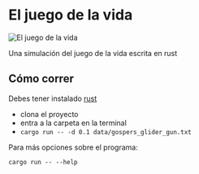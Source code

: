 # El juego de la vida

![El juego de la vida](https://categulario.tk/game_of_life.png)

Una simulación del juego de la vida escrita en rust

## Cómo correr

Debes tener instalado [rust](https://rustup.rs)

* clona el proyecto
* entra a la carpeta en la terminal
* `cargo run -- -d 0.1 data/gospers_glider_gun.txt`

Para más opciones sobre el programa:

`cargo run -- --help`
